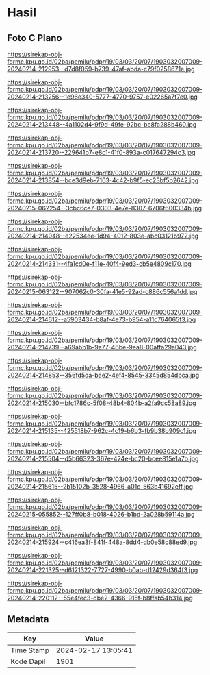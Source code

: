 # Hasil

## Foto C Plano

https://sirekap-obj-formc.kpu.go.id/02ba/pemilu/pdpr/19/03/03/20/07/1903032007009-20240214-212953--d7d8f059-b739-47af-abda-c79f0258671e.jpg

https://sirekap-obj-formc.kpu.go.id/02ba/pemilu/pdpr/19/03/03/20/07/1903032007009-20240214-213256--1e96e340-5777-4770-9757-e02265a7f7e0.jpg

https://sirekap-obj-formc.kpu.go.id/02ba/pemilu/pdpr/19/03/03/20/07/1903032007009-20240214-213448--4a1102d4-9f9d-49fe-92bc-bc8fa288b460.jpg

https://sirekap-obj-formc.kpu.go.id/02ba/pemilu/pdpr/19/03/03/20/07/1903032007009-20240214-213720--229641b7-e8c1-41f0-893a-c017647294c3.jpg

https://sirekap-obj-formc.kpu.go.id/02ba/pemilu/pdpr/19/03/03/20/07/1903032007009-20240214-213854--bce3d9eb-7163-4c42-b9f5-ec23bf5b2642.jpg

https://sirekap-obj-formc.kpu.go.id/02ba/pemilu/pdpr/19/03/03/20/07/1903032007009-20240215-062254--3cbc6ce7-0303-4e7e-8307-6706f600334b.jpg

https://sirekap-obj-formc.kpu.go.id/02ba/pemilu/pdpr/19/03/03/20/07/1903032007009-20240214-214048--e22534ee-1d94-4012-803e-abc03121b972.jpg

https://sirekap-obj-formc.kpu.go.id/02ba/pemilu/pdpr/19/03/03/20/07/1903032007009-20240214-214331--4fa1cd0e-f11e-40f4-9ed3-cb5e4809c170.jpg

https://sirekap-obj-formc.kpu.go.id/02ba/pemilu/pdpr/19/03/03/20/07/1903032007009-20240215-063122--907062c0-30fa-41e5-92ad-c886c556a1dd.jpg

https://sirekap-obj-formc.kpu.go.id/02ba/pemilu/pdpr/19/03/03/20/07/1903032007009-20240214-214612--a5903434-b8af-4e73-b954-a11c764065f3.jpg

https://sirekap-obj-formc.kpu.go.id/02ba/pemilu/pdpr/19/03/03/20/07/1903032007009-20240214-214739--a69abb1b-9a77-46be-9ea8-00affa29a043.jpg

https://sirekap-obj-formc.kpu.go.id/02ba/pemilu/pdpr/19/03/03/20/07/1903032007009-20240214-214853--356fd5da-bae2-4ef4-8545-3345d854dbca.jpg

https://sirekap-obj-formc.kpu.go.id/02ba/pemilu/pdpr/19/03/03/20/07/1903032007009-20240214-215030--bfc1786c-5f08-48b4-804b-a2fa9cc58a89.jpg

https://sirekap-obj-formc.kpu.go.id/02ba/pemilu/pdpr/19/03/03/20/07/1903032007009-20240214-215135--425518b7-962c-4c19-b6b3-fb9b38b909c1.jpg

https://sirekap-obj-formc.kpu.go.id/02ba/pemilu/pdpr/19/03/03/20/07/1903032007009-20240214-215504--d5b66323-367e-424e-bc20-bcee815e1a7b.jpg

https://sirekap-obj-formc.kpu.go.id/02ba/pemilu/pdpr/19/03/03/20/07/1903032007009-20240214-215615--2b15102b-3528-4966-a01c-563b41692eff.jpg

https://sirekap-obj-formc.kpu.go.id/02ba/pemilu/pdpr/19/03/03/20/07/1903032007009-20240215-055852--127ff0b8-b018-4026-b1bd-2a028b59114a.jpg

https://sirekap-obj-formc.kpu.go.id/02ba/pemilu/pdpr/19/03/03/20/07/1903032007009-20240214-215924--c416ea3f-841f-448a-8dd4-db0e58c88ed9.jpg

https://sirekap-obj-formc.kpu.go.id/02ba/pemilu/pdpr/19/03/03/20/07/1903032007009-20240214-221325--d6121322-7727-4990-b0ab-d12429d364f3.jpg

https://sirekap-obj-formc.kpu.go.id/02ba/pemilu/pdpr/19/03/03/20/07/1903032007009-20240214-220112--55e4fec3-dbe2-4366-915f-b8ffab54b314.jpg


## Metadata

| Key        | Value               |
| ---------- | ------------------- |
| Time Stamp | 2024-02-17 13:05:41 |
| Kode Dapil | 1901                |




